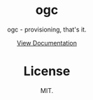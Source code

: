 <h1 align="center">ogc</h1>

<p align="center">ogc - provisioning, that's it.</p>

<p align="center">
<a href="https://adam-stokes.github.io/ogc/">View Documentation</a>

<h1 align="center">License</h1>
<p align="center">
MIT.
</p>


